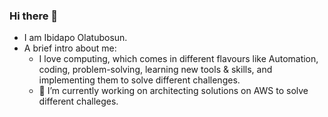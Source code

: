 ### Hi there 👋

<!--
**Ibidapo-chad/Ibidapo-chad** is a ✨ _special_ ✨ repository because its `README.md` (this file) appears on your GitHub profile.

Here are some ideas to get you started:

- 🔭 I’m currently working on ...
- 🌱 I’m currently learning ...
- 👯 I’m looking to collaborate on ...
- 🤔 I’m looking for help with ...
- 💬 Ask me about ...
- 📫 How to reach me: ...
- 😄 Pronouns: ...
- ⚡ Fun fact: ...
-->
* I am Ibidapo Olatubosun.
* A brief intro about me:
  - I love computing, which comes in different flavours like Automation, coding, problem-solving, learning new tools & skills, and implementing them to solve different challenges.
  - 🔭 I’m currently working on architecting solutions on AWS to solve different challeges.
